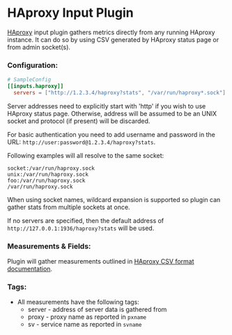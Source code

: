 # HAproxy Input Plugin

[HAproxy](http://www.haproxy.org/) input plugin gathers metrics directly from any running HAproxy instance. It can do so by using CSV generated by HAproxy status page or from admin socket(s).

### Configuration:

```toml
# SampleConfig
[[inputs.haproxy]]
  servers = ["http://1.2.3.4/haproxy?stats", "/var/run/haproxy*.sock"]
```

Server addresses need to explicitly start with 'http' if you wish to use HAproxy status page. Otherwise, address will be assumed to be an UNIX socket and protocol (if present) will be discarded.

For basic authentication you need to add username and password in the URL: `http://user:password@1.2.3.4/haproxy?stats`.

Following examples will all resolve to the same socket:
```
socket:/var/run/haproxy.sock
unix:/var/run/haproxy.sock
foo:/var/run/haproxy.sock
/var/run/haproxy.sock
```

When using socket names, wildcard expansion is supported so plugin can gather stats from multiple sockets at once.

If no servers are specified, then the default address of `http://127.0.0.1:1936/haproxy?stats` will be used.

### Measurements & Fields:

Plugin will gather measurements outlined in [HAproxy CSV format documentation](https://cbonte.github.io/haproxy-dconv/1.5/configuration.html#9.1).

### Tags:

- All measurements have the following tags:
    - server - address of server data is gathered from
    - proxy - proxy name as reported in `pxname`
	- sv - service name as reported in `svname`

